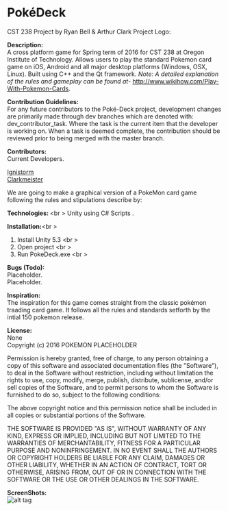 # PokéDeck

CST 238 Project by Ryan Bell &amp; Arthur Clark
Project Logo:

<b>Description:</b><br />
A cross platform game for Spring term of 2016 for CST 238 at Oregon Institute of Technology. Allows users to play the standard Pokemon card game on iOS, Android and all major desktop platforms (Windows, OSX, Linux). Built using C++ and the Qt framework. 
<i>Note: A detailed explanation of the rules and gameplay can be found at-</i>
http://www.wikihow.com/Play-With-Pokemon-Cards.

<b>Contribution Guidelines:</b><br />
For any future contributors to the Poké-Deck project, development changes are primarily made through dev branches which are denoted with: dev_contributor_task. Where the task is the current item that the developer is working on.
When a task is deemed complete, the contribution should be reviewed prior to being merged with the master branch.

<b>Contributors:</b><br />
Current Developers.

[Ignistorm](https://github.com/Ignistorm)<br />
[Clarkmeister](https://github.com/Clarkmeister)<br />

We are going to make a graphical version of a PokeMon card game following the rules and stipulations describe by:


<b>Technologies: </b><br \>
Unity using C# Scripts .


<b>Installation:</b><br \>
1.  Install Unity 5.3 <br \>
2.  Open project <br \>
3.  Run PokeDeck.exe <br \>

<b>Bugs (Todo):</b><br />
Placeholder.<br />
Placeholder.<br />

<b>Inspiration:</b><br />
The inspiration for this game comes straight from the classic pokémon traading card game. It follows all the rules and standards setforth by the intial 150 pokemon release.

<b>License:</b><br />
None<br />
Copyright (c) 2016 POKEMON PLACEHOLDER<br />

Permission is hereby granted, free of charge, to any person obtaining a copy of this software and associated documentation files (the "Software"), to deal in the Software without restriction, including without limitation the rights to use, copy, modify, merge, publish, distribute, sublicense, and/or sell copies of the Software, and to permit persons to whom the Software is furnished to do so, subject to the following conditions:<br />

The above copyright notice and this permission notice shall be included in all copies or substantial portions of the Software.<br />

THE SOFTWARE IS PROVIDED "AS IS", WITHOUT WARRANTY OF ANY KIND, EXPRESS OR IMPLIED, INCLUDING BUT NOT LIMITED TO THE WARRANTIES OF MERCHANTABILITY, FITNESS FOR A PARTICULAR PURPOSE AND NONINFRINGEMENT. IN NO EVENT SHALL THE AUTHORS OR COPYRIGHT HOLDERS BE LIABLE FOR ANY CLAIM, DAMAGES OR OTHER LIABILITY, WHETHER IN AN ACTION OF CONTRACT, TORT OR OTHERWISE, ARISING FROM, OUT OF OR IN CONNECTION WITH THE SOFTWARE OR THE USE OR OTHER DEALINGS IN THE SOFTWARE.<br />

<b>ScreenShots:</b><br />
![alt tag](blob:https%3A//drive.google.com/b5cd25a1-0e0b-4162-8bfe-2bddd4900a22)
